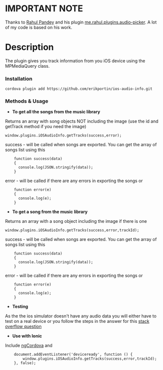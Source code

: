 # IMPORTANT NOTE

Thanks to [Rahul Pandey](https://github.com/an-rahulpandey) and his plugin [me.rahul.plugins.audio-picker](https://github.com/an-rahulpandey/ios-audio-picker.git). A lot of my code is based on his work.

# Description

The plugin gives you track information from you iOS device using the MPMediaQuery class.

### Installation

    cordova plugin add https://github.com/erikportin/ios-audio-info.git

### Methods & Usage

- **To get all the songs from the music library**

Returns an array with song objects NOT including the image (use the id and getTrack method if you need the image)


````
window.plugins.iOSAudioInfo.getTracks(success,error);
````



  success - will be called when songs are exported. You can get the array of songs list using this
  
```
    function success(data)
    {
      console.log(JSON.stringify(data));
    }
```
  
 error - will be called if there are any errors in exporting the songs or 

```
    function error(e)
    {
      console.log(e);
    }
```  

- **To get a song from the music library**

Returns an array with a song object including the image if there is one

````
window.plugins.iOSAudioInfo.getTracks(success,error,trackId);
````


  success - will be called when songs are exported. You can get the array of songs list using this
  
```
    function success(data)
    {
      console.log(JSON.stringify(data));
    }
```
  
 error - will be called if there are any errors in exporting the songs or 

```
    function error(e)
    {
      console.log(e);
    }
```  

- **Testing**

As the the ios simulator doesn't have any audio data you will either have to test on a real device or you follow the steps in the answer for this [stack overflow question](http://stackoverflow.com/questions/3159716/can-i-access-ipod-library-on-simulator)

- **Use with Ionic**

Include [ngCordova](http://ngcordova.com/) and 

```
    document.addEventListener('deviceready', function () {
        window.plugins.iOSAudioInfo.getTracks(success,error,trackId);
    }, false);
```
